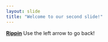 ```yaml
---
layout: slide
title: "Welcome to our second slide!"
---
```

[**Rippin**](https://www.google.com/search?q=wave+images&tbm=isch&source=iu&ictx=1&fir=pFuyhiAhr2OYnM%253A%252CqgCGJe0Ule9V3M%252C_&usg=AI4_-kR3HKqF8VX3lkvJgfLPiLMeG-Ff9w&sa=X&ved=2ahUKEwjArdnPm97eAhWFdt8KHag0BpgQ9QEwAXoECAYQBg#imgrc=pFuyhiAhr2OYnM:)
Use the left arrow to go back!
